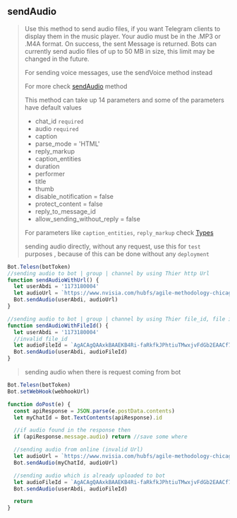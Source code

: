 ## sendAudio

> Use this method to send audio files, if you want Telegram clients to display them in the music player. Your audio must be in the .MP3 or .M4A format. On success, the sent Message is returned. Bots can currently send audio files of up to 50 MB in size, this limit may be changed in the future.
>
> For sending voice messages, use the sendVoice method instead
>
> For more check [sendAudio](https://core.telegram.org/bots/api#sendaudio) method
>
> This method can take up 14 parameters and
> some of the parameters have default values
>
> - chat_id `required`
> - audio `required`
> - caption
> - parse_mode = 'HTML'
> - reply_markup
> - caption_entities
> - duration
> - performer
> - title
> - thumb
> - disable_notification = false
> - protect_content = false
> - reply_to_message_id
> - allow_sending_without_reply = false
>
> For parameters like `caption_entities`, `reply_markup` check [Types](https://github.com/abdiu34567/telesn.js/tree/main/Docs/Types)
>
> sending audio directly, without any request, use this for `test` purposes , because of this can be done without any `deployment`

```js
Bot.Telesn(botToken)
//sending audio to bot | group | channel by using Thier http Url
function sendAudioWithUrl() {
  let userAbdi = '1173180004'
  let audioUrl = `https://www.nvisia.com/hubfs/agile-methodology-chicago.mp3`
  Bot.sendAudio(userAbdi, audioUrl)
}

//sending audio to bot | group | channel by using Thier file_id, file id can be found only if you upload audio on Bot | group | channel
function sendAudioWithFileId() {
  let userAbdi = '1173180004'
  //invalid file_id
  let audioFileId = `AgACAgQAAxkBAAEKB4Ri-faRkfkJPhtiuTMwxjvFdGb2EAACf7gxG5ZTyVNio98lZ7PwIgEAAwIAA3MAAykE`
  Bot.sendAudio(userAbdi, audioFileId)
}
```

> sending audio when there is request coming from bot

```js
Bot.Telesn(botToken)
Bot.setWebHook(webhookUrl)

function doPost(e) {
  const apiResponse = JSON.parse(e.postData.contents)
  let myChatId = Bot.TextContents(apiResponse).id

  //if audio found in the response then
  if (apiResponse.message.audio) return //save some where

  //sending audio from online (invalid Url)
  let audioUrl = `https://www.nvisia.com/hubfs/agile-methodology-chicago.mp3`
  Bot.sendAudio(myChatId, audioUrl)

  //sending audio which is already uploaded to bot
  let audioFileId = `AgACAgQAAxkBAAEKB4Ri-faRkfkJPhtiuTMwxjvFdGb2EAACf7gxG5ZTyVNio98lZ7PwIgEAAwIAA3MAAykE`
  Bot.sendAudio(userAbdi, audioFileId)

  return
}
```
